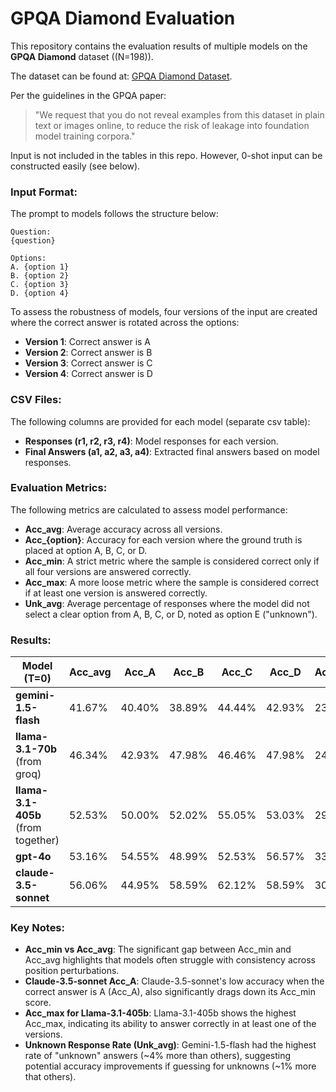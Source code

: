 # GPQA Diamond Evaluation

This repository contains the evaluation results of multiple models on the **GPQA Diamond** dataset ((N=198)). 

The dataset can be found at: [GPQA Diamond Dataset](https://github.com/idavidrein/gpqa). 

Per the guidelines in the GPQA paper:
> "We request that you do not reveal examples from this dataset in plain text or images online, to reduce the risk of leakage into foundation model training corpora."

Input is not included in the tables in this repo.
However, 0-shot input can be constructed easily (see below).

### Input Format:
The prompt to models follows the structure below:

```
Question: 
{question}

Options: 
A. {option 1}
B. {option 2}
C. {option 3}
D. {option 4}
```

To assess the robustness of models, four versions of the input are created where the correct answer is rotated across the options:
- **Version 1**: Correct answer is A
- **Version 2**: Correct answer is B
- **Version 3**: Correct answer is C
- **Version 4**: Correct answer is D

### CSV Files:
The following columns are provided for each model (separate csv table):
- **Responses (r1, r2, r3, r4)**: Model responses for each version.
- **Final Answers (a1, a2, a3, a4)**: Extracted final answers based on model responses.

### Evaluation Metrics:
The following metrics are calculated to assess model performance:
- **Acc_avg**: Average accuracy across all versions.
- **Acc_{option}**: Accuracy for each version where the ground truth is placed at option A, B, C, or D.
- **Acc_min**: A strict metric where the sample is considered correct only if all four versions are answered correctly.
- **Acc_max**: A more loose metric where the sample is considered correct if at least one version is answered correctly.
- **Unk_avg**: Average percentage of responses where the model did not select a clear option from A, B, C, or D, noted as option E ("unknown").

### Results:

| Model (T=0)                    | Acc_avg | Acc_A  | Acc_B  | Acc_C  | Acc_D  | Acc_min | Acc_max | Unk_avg |
|---------------------------------|---------|--------|--------|--------|--------|---------|---------|---------|
| **gemini-1.5-flash**            | 41.67%  | 40.40% | 38.89% | 44.44% | 42.93% | 23.23%  | 63.13%  | 11.49%  |
| **llama-3.1-70b** (from groq)   | 46.34%  | 42.93% | 47.98% | 46.46% | 47.98% | 24.24%  | 71.72%  | 7.33%   |
| **llama-3.1-405b** (from together) | 52.53%  | 50.00% | 52.02% | 55.05% | 53.03% | 29.80%  | 76.77%  | 6.95%   |
| **gpt-4o**                      | 53.16%  | 54.55% | 48.99% | 52.53% | 56.57% | 33.84%  | 73.23%  | 7.32%   |
| **claude-3.5-sonnet**           | 56.06%  | 44.95% | 58.59% | 62.12% | 58.59% | 30.30%  | 78.28%  | 6.95%   |

### Key Notes:
- **Acc_min vs Acc_avg**: The significant gap between Acc_min and Acc_avg highlights that models often struggle with consistency across position perturbations.
- **Claude-3.5-sonnet Acc_A**: Claude-3.5-sonnet's low accuracy when the correct answer is A (Acc_A), also significantly drags down its Acc_min score.
- **Acc_max for Llama-3.1-405b**: Llama-3.1-405b shows the highest Acc_max, indicating its ability to answer correctly in at least one of the versions.
- **Unknown Response Rate (Unk_avg)**: Gemini-1.5-flash had the highest rate of "unknown" answers (~4% more than others), suggesting potential accuracy improvements if guessing for unknowns (~1% more that others).
